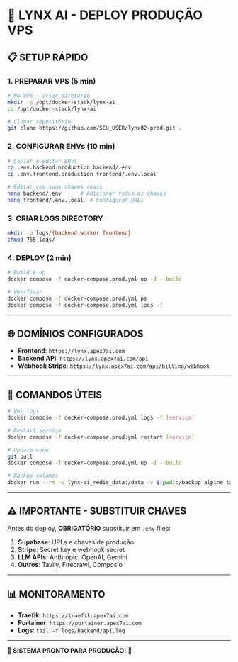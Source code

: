 # 🚀 LYNX AI - DEPLOY PRODUÇÃO VPS

## 📋 **SETUP RÁPIDO**

### **1. PREPARAR VPS (5 min)**
```bash
# Na VPS - criar diretório
mkdir -p /opt/docker-stack/lynx-ai
cd /opt/docker-stack/lynx-ai

# Clonar repositório
git clone https://github.com/SEU_USER/lynx02-prod.git .
```

### **2. CONFIGURAR ENVs (10 min)**
```bash
# Copiar e editar ENVs
cp .env.backend.production backend/.env
cp .env.frontend.production frontend/.env.local

# Editar com suas chaves reais
nano backend/.env      # Adicionar todas as chaves
nano frontend/.env.local  # Configurar URLs
```

### **3. CRIAR LOGS DIRECTORY**
```bash
mkdir -p logs/{backend,worker,frontend}
chmod 755 logs/
```

### **4. DEPLOY (2 min)**
```bash
# Build e up
docker compose -f docker-compose.prod.yml up -d --build

# Verificar
docker compose -f docker-compose.prod.yml ps
docker compose -f docker-compose.prod.yml logs -f
```

---

## 🌐 **DOMÍNIOS CONFIGURADOS**

- **Frontend**: `https://lynx.apex7ai.com`
- **Backend API**: `https://lynx.apex7ai.com/api`
- **Webhook Stripe**: `https://lynx.apex7ai.com/api/billing/webhook`

---

## 🔧 **COMANDOS ÚTEIS**

```bash
# Ver logs
docker compose -f docker-compose.prod.yml logs -f [serviço]

# Restart serviço
docker compose -f docker-compose.prod.yml restart [serviço]

# Update code
git pull
docker compose -f docker-compose.prod.yml up -d --build

# Backup volumes
docker run --rm -v lynx-ai_redis_data:/data -v $(pwd):/backup alpine tar czf /backup/redis-backup.tar.gz -C /data .
```

---

## ⚠️ **IMPORTANTE - SUBSTITUIR CHAVES**

Antes do deploy, **OBRIGATÓRIO** substituir em `.env` files:

1. **Supabase**: URLs e chaves de produção
2. **Stripe**: Secret key e webhook secret  
3. **LLM APIs**: Anthropic, OpenAI, Gemini
4. **Outros**: Tavily, Firecrawl, Composio

---

## 📊 **MONITORAMENTO**

- **Traefik**: `https://traefik.apex7ai.com`
- **Portainer**: `https://portainer.apex7ai.com`
- **Logs**: `tail -f logs/backend/api.log`

---

**🎯 SISTEMA PRONTO PARA PRODUÇÃO!** 🚀
